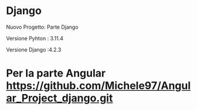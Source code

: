 # Django
Nuovo Progetto: Parte Django

Versione Pyhton : 3.11.4

Versione Django :4.2.3

# Per la parte Angular https://github.com/Michele97/Angular_Project_django.git
